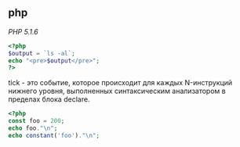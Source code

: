 php
-

*PHP 5.1.6*

````php
<?php
$output = `ls -al`;
echo "<pre>$output</pre>";
?>
````


tick - это событие, которое происходит для каждых N-инструкций нижнего уровня, выполненных синтаксическим анализатором в пределах блока declare.


````php
<?php
const foo = 200;
echo foo."\n";
echo constant('foo')."\n";
````
